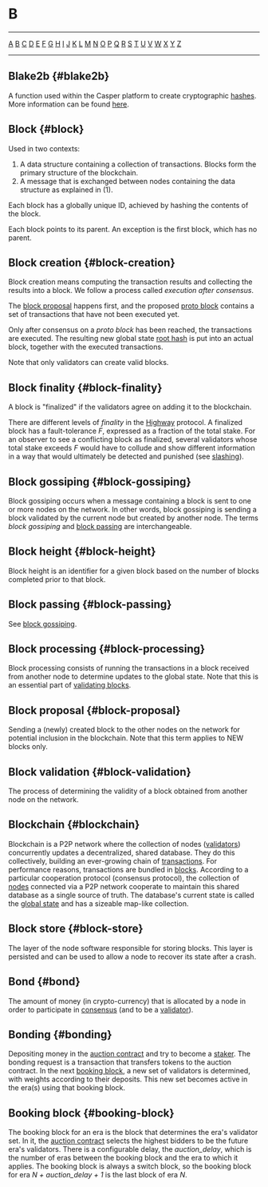 # B

---

[A](./A.md) [B](./B.md) [C](./C.md) [D](./D.md) [E](./E.md) [F](./F.md) [G](./G.md) [H](./H.md) [I](./I.md) [J](./J.md) [K](./K.md) [L](./L.md) [M](./M.md) [N](./N.md) [O](./O.md) [P](./P.md) [Q](./Q.md) [R](./R.md) [S](./S.md) [T](./T.md) [U](./U.md) [V](./V.md) [W](./W.md) [X](./X.md) [Y](./Y.md) [Z](./Z.md)

---

## Blake2b {#blake2b}

A function used within the Casper platform to create cryptographic [hashes](./H.md#hash). More information can be found [here](https://www.blake2.net/).

## Block {#block}

Used in two contexts:

1.  A data structure containing a collection of transactions. Blocks form the primary structure of the blockchain.
2.  A message that is exchanged between nodes containing the data structure as explained in (1).

Each block has a globally unique ID, achieved by hashing the contents of the block.

Each block points to its parent. An exception is the first block, which has no parent.

## Block creation {#block-creation}

Block creation means computing the transaction results and collecting the results into a block. We follow a process called _execution after consensus_.

The [block proposal](./B.md#block-proposal) happens first, and the proposed [proto block](./P.md#proto-block) contains a set of transactions that have not been executed yet.

Only after consensus on a _proto block_ has been reached, the transactions are executed. The resulting new global state [root hash](./R.md#root-hash) is put into an actual block, together with the executed transactions.

Note that only validators can create valid blocks.

## Block finality {#block-finality}

A block is "finalized" if the validators agree on adding it to the blockchain.

There are different levels of _finality_ in the [Highway](./H.md#highway) protocol. A finalized block has a fault-tolerance _F_, expressed as a fraction of the total stake. For an observer to see a conflicting block as finalized, several validators whose total stake exceeds _F_ would have to collude and show different information in a way that would ultimately be detected and punished (see [slashing](./S.md#slashing)).

## Block gossiping {#block-gossiping}

Block gossiping occurs when a message containing a block is sent to one or more nodes on the network. In other words, block gossiping is sending a block validated by the current node but created by another node. The terms _block gossiping_ and [block passing](#block-passing) are interchangeable.

## Block height {#block-height}

Block height is an identifier for a given block based on the number of blocks completed prior to that block.

## Block passing {#block-passing}

See [block gossiping](#block-gossiping).

## Block processing {#block-processing}

Block processing consists of running the transactions in a block received from another node to determine updates to the global state. Note that this is an essential part of [validating blocks](#block-validation).

## Block proposal {#block-proposal}

Sending a (newly) created block to the other nodes on the network for potential inclusion in the blockchain. Note that this term applies to NEW blocks only.

## Block validation {#block-validation}

The process of determining the validity of a block obtained from another node on the network.

## Blockchain {#blockchain}

Blockchain is a P2P network where the collection of nodes ([validators](./V.md#validator)) concurrently updates a decentralized, shared database. They do this collectively, building an ever-growing chain of [transactions](./T.md#transaction). For performance reasons, transactions are bundled in [blocks](#block). According to a particular cooperation protocol (consensus protocol), the collection of [nodes](./N.md#node) connected via a P2P network cooperate to maintain this shared database as a single source of truth. The database's current state is called the [global state](./G.md#global-state) and has a sizeable map-like collection.

## Block store {#block-store}

The layer of the node software responsible for storing blocks. This layer is persisted and can be used to allow a node to recover its state after a crash.

## Bond {#bond}

The amount of money (in crypto-currency) that is allocated by a node in order to participate in [consensus](./C.md#consensus) (and to be a [validator](./V.md#validator)).

## Bonding {#bonding}

Depositing money in the [auction contract](./A.md#auction-contract) and try to become a [staker](./S.md#staker). The bonding request is a transaction that transfers tokens to the auction contract. In the next [booking block](#booking-block), a new set of validators is determined, with weights according to their deposits. This new set becomes active in the era(s) using that booking block.

## Booking block {#booking-block}

The booking block for an era is the block that determines the era's validator set. In it, the [auction contract](./A.md#auction-contract) selects the highest bidders to be the future era's validators. There is a configurable delay, the _auction_delay_, which is the number of eras between the booking block and the era to which it applies. The booking block is always a switch block, so the booking block for era _N + auction_delay + 1_ is the last block of era _N_.

